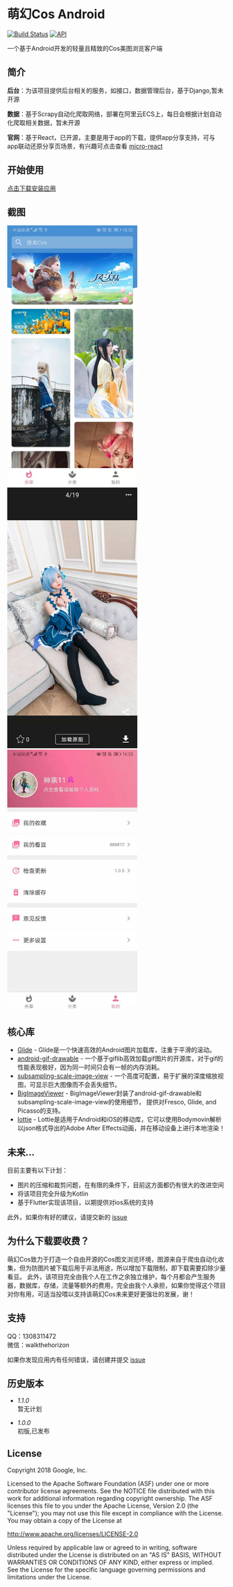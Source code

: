 萌幻Cos Android
=========================
[![Build Status](https://travis-ci.org/walkthehorizon/MicroWallPager.svg?branch=master)](https://travis-ci.org/walkthehorizon/MicroWallPager)
[![API](https://img.shields.io/badge/API-21%2B-brightgreen.svg?style=flat)](https://android-arsenal.com/api?level=21)

一个基于Android开发的轻量且精致的Cos美图浏览客户端

简介
------------

**后台**：为该项目提供后台相关的服务，如接口，数据管理后台，基于Django,暂未开源

**数据**：基于Scrapy自动化爬取网络，部署在阿里云ECS上，每日会根据计划自动化爬取相关数据，暂未开源  

**官网**：基于React，已开源，主要是用于app的下载，提供app分享支持，可与app联动还原分享页场景，有兴趣可点击查看                                     [micro-react](https://github.com/walkthehorizon/micro-react)


开始使用
---------------
[点击下载安装应用](https://wmmt119.top/)

截图
-----------

![image](screenshots/555b2a6665253a9c0ba59cdf78bb2e2.jpg)
![image](screenshots/27cb095c5eda51e6e56e40cec2491fb.jpg)
![image](screenshots/2a1b4f9a10cd5d4cff6733beff77f2b.jpg)

核心库
--------------
* [Glide][0] - Glide是一个快速高效的Android图片加载库，注重于平滑的滚动。
* [android-gif-drawable][1] - 一个基于giflib高效加载gif图片的开源库，对于gif的性能表现极好，因为同一时间只会有一帧的内存消耗。
* [subsampling-scale-image-view][2] - 一个高度可配置，易于扩展的深度缩放视图，可显示巨大图像而不会丢失细节。
* [BigImageViewer][3] - BigImageViewer封装了android-gif-drawable和subsampling-scale-image-view的使用细节，
提供对Fresco, Glide, and Picasso的支持。
* [lottie][4] - Lottie是适用于Android和iOS的移动库，它可以使用Bodymovin解析以json格式导出的Adobe After Effects动画，并在移动设备上进行本地渲染！

[0]: https://github.com/bumptech/glide
[1]: https://github.com/koral--/android-gif-drawable
[2]: https://github.com/davemorrissey/subsampling-scale-image-view
[3]: https://github.com/Piasy/BigImageViewer
[4]: https://github.com/airbnb/lottie-android

未来...
-----------------
目前主要有以下计划：
- 图片的压缩和裁剪问题，在有限的条件下，目前这方面都仍有很大的改进空间
- 将该项目完全升级为Kotlin
- 基于Flutter实现该项目，以期提供对ios系统的支持

此外，如果你有好的建议，请提交新的 [issue](https://github.com/walkthehorizon/MicroWallPager/issues)

为什么下载要收费？
-------------------

萌幻Cos致力于打造一个自由开源的Cos图文浏览环境，图源来自于爬虫自动化收集，但为防图片被下载后用于非法用途，所以增加下载限制，即下载需要扣除少量看豆。
此外，该项目完全由我个人在工作之余独立维护，每个月都会产生服务器，数据库，存储，流量等额外的费用，完全由我个人承担，如果你觉得这个项目对你有用，可适当投喂以支持该萌幻Cos未来更好更强壮的发展，谢！

支持
-------
QQ：1308311472  
微信：walkthehorizon

如果你发现应用内有任何错误，请创建并提交 [issue](https://github.com/walkthehorizon/MicroWallPager/issues)

历史版本
------------------------
- *1.1.0*   
暂无计划

- *1.0.0*  
初版,已发布


License
-------

Copyright 2018 Google, Inc.

Licensed to the Apache Software Foundation (ASF) under one or more contributor
license agreements.  See the NOTICE file distributed with this work for
additional information regarding copyright ownership.  The ASF licenses this
file to you under the Apache License, Version 2.0 (the "License"); you may not
use this file except in compliance with the License.  You may obtain a copy of
the License at

  http://www.apache.org/licenses/LICENSE-2.0

Unless required by applicable law or agreed to in writing, software
distributed under the License is distributed on an "AS IS" BASIS, WITHOUT
WARRANTIES OR CONDITIONS OF ANY KIND, either express or implied.  See the
License for the specific language governing permissions and limitations under
the License.
